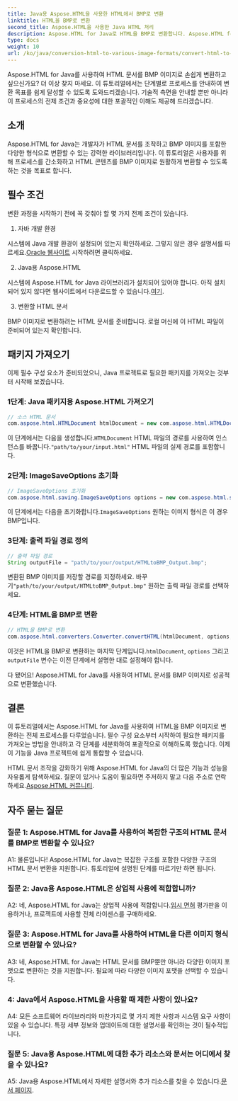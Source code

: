```yaml
---
title: Java용 Aspose.HTML을 사용한 HTML에서 BMP로 변환
linktitle: HTML을 BMP로 변환
second_title: Aspose.HTML을 사용한 Java HTML 처리
description: Aspose.HTML for Java로 HTML을 BMP로 변환합니다. Aspose.HTML for Java를 사용하여 HTML 문서를 BMP 이미지로 원활하게 변환하는 포괄적인 튜토리얼입니다.
type: docs
weight: 10
url: /ko/java/conversion-html-to-various-image-formats/convert-html-to-bmp/
---
```

Aspose.HTML for Java를 사용하여 HTML 문서를 BMP 이미지로 손쉽게 변환하고 싶으신가요? 더 이상 찾지 마세요. 이 튜토리얼에서는 단계별로 프로세스를 안내하여 변환 목표를 쉽게 달성할 수 있도록 도와드리겠습니다. 기술적 측면을 안내할 뿐만 아니라 이 프로세스의 전제 조건과 중요성에 대한 포괄적인 이해도 제공해 드리겠습니다. 

## 소개

Aspose.HTML for Java는 개발자가 HTML 문서를 조작하고 BMP 이미지를 포함한 다양한 형식으로 변환할 수 있는 강력한 라이브러리입니다. 이 튜토리얼은 사용자를 위해 프로세스를 간소화하고 HTML 콘텐츠를 BMP 이미지로 원활하게 변환할 수 있도록 하는 것을 목표로 합니다.

## 필수 조건

변환 과정을 시작하기 전에 꼭 갖춰야 할 몇 가지 전제 조건이 있습니다.

1. 자바 개발 환경

 시스템에 Java 개발 환경이 설정되어 있는지 확인하세요. 그렇지 않은 경우 설명서를 따르세요.[Oracle 웹사이트](https://www.oracle.com/java/technologies/javase-downloads.html) 시작하려면 클릭하세요.

2. Java용 Aspose.HTML

시스템에 Aspose.HTML for Java 라이브러리가 설치되어 있어야 합니다. 아직 설치되어 있지 않다면 웹사이트에서 다운로드할 수 있습니다.[여기](https://releases.aspose.com/html/java/).

3. 변환할 HTML 문서

BMP 이미지로 변환하려는 HTML 문서를 준비합니다. 로컬 머신에 이 HTML 파일이 준비되어 있는지 확인합니다.

## 패키지 가져오기

이제 필수 구성 요소가 준비되었으니, Java 프로젝트로 필요한 패키지를 가져오는 것부터 시작해 보겠습니다.

### 1단계: Java 패키지용 Aspose.HTML 가져오기

```java
// 소스 HTML 문서
com.aspose.html.HTMLDocument htmlDocument = new com.aspose.html.HTMLDocument("path/to/your/input.html");
```

 이 단계에서는 다음을 생성합니다.`HTMLDocument` HTML 파일의 경로를 사용하여 인스턴스를 바꿉니다.`"path/to/your/input.html"` HTML 파일의 실제 경로를 포함합니다.

### 2단계: ImageSaveOptions 초기화

```java
// ImageSaveOptions 초기화
com.aspose.html.saving.ImageSaveOptions options = new com.aspose.html.saving.ImageSaveOptions(com.aspose.html.rendering.image.ImageFormat.Bmp);
```

 이 단계에서는 다음을 초기화합니다.`ImageSaveOptions` 원하는 이미지 형식은 이 경우 BMP입니다.

### 3단계: 출력 파일 경로 정의

```java
// 출력 파일 경로
String outputFile = "path/to/your/output/HTMLtoBMP_Output.bmp";
```

 변환된 BMP 이미지를 저장할 경로를 지정하세요. 바꾸기`"path/to/your/output/HTMLtoBMP_Output.bmp"` 원하는 출력 파일 경로를 선택하세요.

### 4단계: HTML을 BMP로 변환

```java
// HTML을 BMP로 변환
com.aspose.html.converters.Converter.convertHTML(htmlDocument, options, outputFile);
```

 이것은 HTML을 BMP로 변환하는 마지막 단계입니다.`htmlDocument`, `options` 그리고`outputFile` 변수는 이전 단계에서 설명한 대로 설정해야 합니다.

다 됐어요! Aspose.HTML for Java를 사용하여 HTML 문서를 BMP 이미지로 성공적으로 변환했습니다.

## 결론

이 튜토리얼에서는 Aspose.HTML for Java를 사용하여 HTML을 BMP 이미지로 변환하는 전체 프로세스를 다루었습니다. 필수 구성 요소부터 시작하여 필요한 패키지를 가져오는 방법을 안내하고 각 단계를 세분화하여 포괄적으로 이해하도록 했습니다. 이제 이 기능을 Java 프로젝트에 쉽게 통합할 수 있습니다.

 HTML 문서 조작을 강화하기 위해 Aspose.HTML for Java의 더 많은 기능과 성능을 자유롭게 탐색하세요. 질문이 있거나 도움이 필요하면 주저하지 말고 다음 주소로 연락하세요.[Aspose.HTML 커뮤니티](https://forum.aspose.com/).

## 자주 묻는 질문

### 질문 1: Aspose.HTML for Java를 사용하여 복잡한 구조의 HTML 문서를 BMP로 변환할 수 있나요?

A1: 물론입니다! Aspose.HTML for Java는 복잡한 구조를 포함한 다양한 구조의 HTML 문서 변환을 지원합니다. 튜토리얼에 설명된 단계를 따르기만 하면 됩니다.

### 질문 2: Java용 Aspose.HTML은 상업적 사용에 적합합니까?

 A2: 네, Aspose.HTML for Java는 상업적 사용에 적합합니다.[임시 면허](https://purchase.aspose.com/temporary-license/) 평가판을 이용하거나, 프로젝트에 사용할 전체 라이센스를 구매하세요.

### 질문 3: Aspose.HTML for Java를 사용하여 HTML을 다른 이미지 형식으로 변환할 수 있나요?

A3: 네, Aspose.HTML for Java는 HTML 문서를 BMP뿐만 아니라 다양한 이미지 포맷으로 변환하는 것을 지원합니다. 필요에 따라 다양한 이미지 포맷을 선택할 수 있습니다.

### 4: Java에서 Aspose.HTML을 사용할 때 제한 사항이 있나요?

A4: 모든 소프트웨어 라이브러리와 마찬가지로 몇 가지 제한 사항과 시스템 요구 사항이 있을 수 있습니다. 특정 세부 정보와 업데이트에 대한 설명서를 확인하는 것이 필수적입니다.

### 질문 5: Java용 Aspose.HTML에 대한 추가 리소스와 문서는 어디에서 찾을 수 있나요?

A5: Java용 Aspose.HTML에서 자세한 설명서와 추가 리소스를 찾을 수 있습니다.[문서 페이지](https://reference.aspose.com/html/java/).